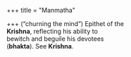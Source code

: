 +++
title = "Manmatha"

+++
(“churning the mind”) Epithet of the  
**Krishna**, reflecting his ability to  
bewitch and beguile his devotees  
(**bhakta**). See **Krishna**.
